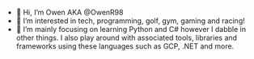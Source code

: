 - 👋 Hi, I’m Owen AKA @OwenR98
- 👀 I’m interested in tech, programming, golf, gym, gaming and racing!
- 🌱 I’m mainly focusing on learning Python and C# however I dabble in other things. I also play around with associated tools, libraries and frameworks using these languages such as GCP, .NET and more.

